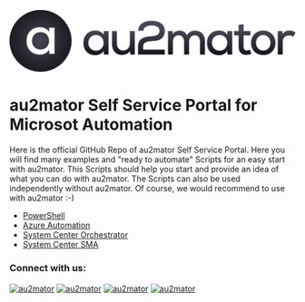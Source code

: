 [![Header](https://github.com/au2mator/.github/blob/main/profile/GitHubLogo.jpg "Header")](https://au2mator.com/)


# au2mator Self Service Portal for Microsot Automation

Here is the official GitHub Repo of au2mator Self Service Portal. Here you will find many examples and "ready to automate" Scripts for an easy start with au2mator. This Scripts should help you start and provide an idea of what you can do with au2mator.
The Scripts can also be used independently without au2mator. Of course, we would recommend to use with au2mator :-)


- <a href="https://www.au2mator.com/Powershell/?utm_medium=ReadMe&utm_source=GitHub&utm_campaign=MainReadme&utm_content=Readme">PowerShell</a>
- <a href="https://www.au2mator.com/AzureAutomation/?utm_medium=ReadMe&utm_source=GitHub&utm_campaign=MainReadme&utm_content=Readme">Azure Automation</a>
- <a href="https://www.au2mator.com/orchestrator/?utm_medium=ReadMe&utm_source=GitHub&utm_campaign=MainReadme&utm_content=Readme">System Center Orchestrator</a>
- <a href="https://www.au2mator.com/orchestrator/?utm_medium=ReadMe&utm_source=GitHub&utm_campaign=MainReadme&utm_content=Readme">System Center SMA</a>


<h3 align="left">Connect with us:</h3>
<p align="left">
<a href="https://www.linkedin.com/company/au2mator" target="blank"><img align="center" src="https://raw.githubusercontent.com/rahuldkjain/github-profile-readme-generator/master/src/images/icons/Social/linked-in-alt.svg" alt="au2mator" height="30" width="40" /></a>
<a href="https://www.facebook.com/au2mator/" target="blank"><img align="center" src="https://raw.githubusercontent.com/rahuldkjain/github-profile-readme-generator/master/src/images/icons/Social/facebook.svg" alt="au2mator" height="30" width="40" /></a>
<a href="https://twitter.com/au2mator" target="blank"><img align="center" src="https://raw.githubusercontent.com/rahuldkjain/github-profile-readme-generator/master/src/images/icons/Social/twitter.svg" alt="au2mator" height="30" width="40" /></a>
<a href="https://www.youtube.com/channel/UCUdkfOxKtCj0_21WjRv5q-w" target="blank"><img align="center" src="https://raw.githubusercontent.com/rahuldkjain/github-profile-readme-generator/master/src/images/icons/Social/youtube.svg" alt="au2mator" height="30" width="40" /></a>
</p>

